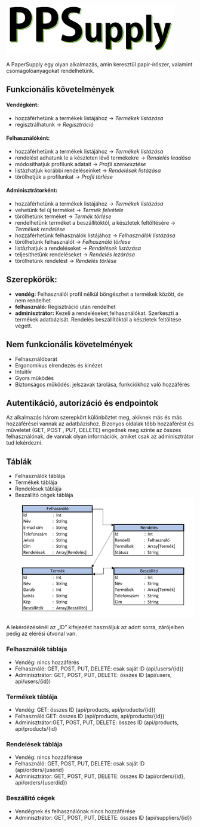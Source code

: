 ![PPS logo](/images/logo-text-black-mini.png)

A PaperSupply egy olyan alkalmazás, amin keresztül papír-írószer, valamint csomagolóanyagokat rendelhetünk.

## Funkcionális követelmények

#### Vendégként:
- hozzáférhetünk a termékek listájához → *Termékek* *listázása*
- regisztrálhatunk → *Regisztráció*

#### Felhasználóként:
- hozzáférhetünk a termékek listájához → *Termékek* *listázása*
- rendelést adhatunk le a készleten lévő termékekre → *Rendelés* *leadása*
- módosíthatjuk profilunk adatait → *Profil* *szerkesztése*
- listázhatjuk korábbi rendeléseinket → *Rendelések* *listázása*
- törölhetjük a profilunkat → *Profil* *törlése*

#### Adminisztrátorként:
- hozzáférhetünk a termékek listájához → *Termékek* *listázása*
- vehetünk fel új terméket → *Termék* *felvétele*
- törölhetünk terméket → *Termék* *törlése*
- rendelhetünk terméket a beszállítóktól, a készletek feltöltésére →  *Termékek* *rendelése*
- hozzáférhetünk felhasználók listájához → *Felhasználók* *listázása*
- törölhetünk felhasználót → *Felhasználó* *törlése*
- listázhatjuk a rendeléseket → *Rendelések* *listázása*
- teljesíthetünk rendeléseket → *Rendelés* *lezárása*
- törölhetünk rendelést → *Rendelés* *törlése*

## Szerepkörök:
- **vendég:** Felhasználói profil nélkül böngészhet a termékek között, de nem rendelhet
- **felhasználó:** Regisztráció után rendelhet
- **adminisztrátor:** Kezeli a rendeléseket,felhasználókat. Szerkeszti a termékek adatbázisát. Rendelés beszállítóktól a készletek feltöltése végett.

## Nem funkcionális követelmények
- Felhasználóbarát
- Ergonomikus elrendezés és kinézet
- Intuitív
- Gyors működés
- Biztonságos működés: jelszavak tárolása, funkciókhoz való hozzáférés

## Autentikáció, autorizáció és endpointok
Az alkalmazás három szerepkört különböztet meg, akiknek más és más hozzáférései vannak az adatbázishoz. Bizonyos oldalak több hozzáférést és műveletet (GET, POST , PUT, DELETE) engednek meg szinte az összes felhasználónak, de vannak olyan információk, amiket csak az adminisztrátor tud lekérdezni.

## Táblák
-	Felhasználók táblája
-	Termékek táblája
-	Rendelések táblája
-	Beszállító cégek táblája
![PPS tables](/images/tables.png)

A lekérdézésénél az „ID” kifejezést használjuk az adott sorra, zárójelben pedig az elérési útvonal van.

### Felhasználók táblája
- Vendég: nincs hozzáférés
-	Felhasználó: GET, POST, PUT, DELETE: csak saját ID (api/users/{id})
-	Adminisztrátor:	GET, POST, PUT, DELETE: összes ID (api/users, api/users/{id})

### Termékek táblája
-	Vendég: GET: összes ID (api/products, api/products/{id})
-	Felhasználó:GET: összes ID (api/products, api/products/{id})
-	Adminisztrátor:GET, POST, PUT, DELETE:  összes ID (api/products, api/products/{id}

### Rendelések táblája
-	Vendég: nincs hozzáférése
-	Felhasználó:	GET, POST, PUT, DELETE: csak saját ID (api/orders/{userid}
-	Adminisztrátor:	GET, POST, PUT, DELETE:  összes ID (api/orders/{id},  api/orders/{userdid})

### Beszállító cégek
-	Vendégnek és felhasználónak nincs hozzáférése
-	Adminisztrátor:	GET, POST, PUT, DELETE:  összes ID (api/suppliers/{id})
